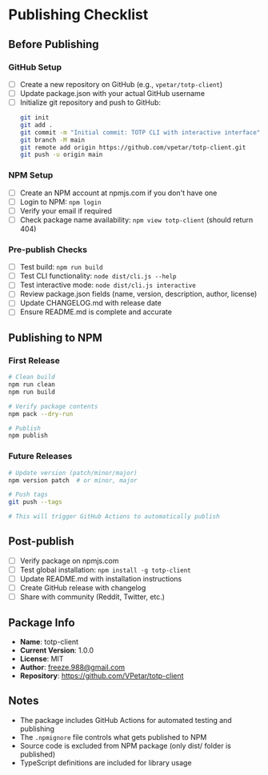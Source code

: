 # Publishing Checklist

## Before Publishing

### GitHub Setup
- [ ] Create a new repository on GitHub (e.g., `vpetar/totp-client`)
- [ ] Update package.json with your actual GitHub username
- [ ] Initialize git repository and push to GitHub:
  ```bash
  git init
  git add .
  git commit -m "Initial commit: TOTP CLI with interactive interface"
  git branch -M main
  git remote add origin https://github.com/vpetar/totp-client.git
  git push -u origin main
  ```

### NPM Setup
- [ ] Create an NPM account at npmjs.com if you don't have one
- [ ] Login to NPM: `npm login`
- [ ] Verify your email if required
- [ ] Check package name availability: `npm view totp-client` (should return 404)

### Pre-publish Checks
- [ ] Test build: `npm run build`
- [ ] Test CLI functionality: `node dist/cli.js --help`
- [ ] Test interactive mode: `node dist/cli.js interactive`
- [ ] Review package.json fields (name, version, description, author, license)
- [ ] Update CHANGELOG.md with release date
- [ ] Ensure README.md is complete and accurate

## Publishing to NPM

### First Release
```bash
# Clean build
npm run clean
npm run build

# Verify package contents
npm pack --dry-run

# Publish
npm publish
```

### Future Releases
```bash
# Update version (patch/minor/major)
npm version patch  # or minor, major

# Push tags
git push --tags

# This will trigger GitHub Actions to automatically publish
```

## Post-publish

- [ ] Verify package on npmjs.com
- [ ] Test global installation: `npm install -g totp-client`
- [ ] Update README.md with installation instructions
- [ ] Create GitHub release with changelog
- [ ] Share with community (Reddit, Twitter, etc.)

## Package Info

- **Name**: totp-client
- **Current Version**: 1.0.0
- **License**: MIT
- **Author**: freeze.988@gmail.com
- **Repository**: https://github.com/VPetar/totp-client

## Notes

- The package includes GitHub Actions for automated testing and publishing
- The `.npmignore` file controls what gets published to NPM
- Source code is excluded from NPM package (only dist/ folder is published)
- TypeScript definitions are included for library usage
